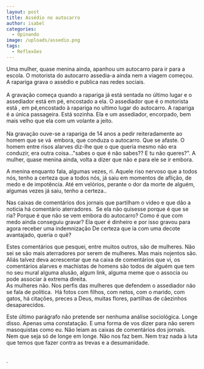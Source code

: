 ```yaml
---
layout: post
title: Assédio no autocarro
author: isabel
categories:
  - Opinando
image: /uploads/assedio.png
tags:
  - Reflexões
---
```

Uma mulher, quase menina ainda, apanhou um autocarro para ir para a escola. O motorista do autocarro assedia-a ainda nem a viagem come&ccedil;ou. A rapariga grava o assédio e publica nas redes sociais.<br><br>A grava&ccedil;&atilde;o come&ccedil;a quando a rapariga j&aacute; est&aacute; sentada no &uacute;ltimo lugar e o assediador est&aacute; em pé, encostado a ela. O assediador que é o motorista est&aacute; , em pé,encostado &agrave; rapariga no ultimo lugar do autocarro. A rapariga é a &uacute;nica passageira. Est&aacute; sozinha. Ela e um assediador, encorpado, bem mais velho que ela com um volante a jeito.<br><br>Na grava&ccedil;&atilde;o ouve-se a rapariga de 14 anos a pedir reiteradamente ao homem que se v&aacute;&nbsp; embora, que conduza o autocarro. Que se afaste. O homem entre risos alarves diz-lhe que o que queria mesmo n&atilde;o era conduzir, era outra coisa…"sabes o que é n&atilde;o sabes?? E tu n&atilde;o queres?". A mulher, quase menina ainda, volta a dizer que n&atilde;o e para ele se ir embora.

A menina enquanto fala, algumas vezes, ri. Aquele riso nervoso que a todos n&oacute;s, tenho a certeza que a todos n&oacute;s, j&aacute; saiu em momentos de afli&ccedil;&atilde;o, de medo e de impot&ecirc;ncia. Até em vel&oacute;rios, perante o dor da morte de alguém, algumas vezes j&aacute; saiu, tenho a certeza..

Nas caixas de coment&aacute;rios dos jornais que partilham o video e que d&atilde;o a noticia h&aacute; coment&aacute;rio aterradores.&nbsp; Se ela n&atilde;o quisesse porque é que se ria? Porque é que n&atilde;o se vem embora do autocarro? Como é que com medo ainda conseguiu gravar? Ela quer é dinheiro e por isso gravou para agora receber uma indemniza&ccedil;&atilde;o De certeza que ia com uma decote avantajado, queria o qu&ecirc;?

Estes coment&aacute;rios que pesquei, entre muitos outros, s&atilde;o de mulheres. N&atilde;o sei se s&atilde;o mais aterradores por serem de mulheres. Mas mais nojentos s&atilde;o.<br>Ali&aacute;s talvez deva acrescentar que na caixa de coment&aacute;rios que vi, os coment&aacute;rios alarves e machistas de homens s&atilde;o todos de alguém que tem no seu mural alguma alus&atilde;o, algum link, alguma meme que o associa ou pode associar &agrave; extrema direita.<br>As mulheres n&atilde;o. Nos perfis das mulheres que defendem o assediador n&atilde;o se fala de politica.&nbsp; H&aacute; fotos com filhos, com netos, com o marido, com gatos, h&aacute; cita&ccedil;&otilde;es, preces a Deus, muitas flores, partilhas de c&atilde;ezinhos desaparecidos.&nbsp;

Este &uacute;ltimo par&aacute;grafo n&atilde;o pretende ser nenhuma an&aacute;lise sociol&oacute;gica. Longe disso. Apenas uma constata&ccedil;&atilde;o. E uma forma de vos dizer para n&atilde;o serem masoquistas como eu. N&atilde;o leiam as caixas de coment&aacute;rios dos jornais. Nem que seja s&oacute; de longe em longe. N&atilde;o nos faz bem. Nem traz nada &agrave; luta que temos que fazer contra as trevas e a desumanidade.

<br>.<br>&nbsp;
